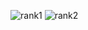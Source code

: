 ![rank1](https://github.com/mondalsudipta/LeetCode-Practice-Solutions/assets/69045975/9a86a589-6180-4782-ba20-545c678b334f)
![rank2](https://github.com/mondalsudipta/LeetCode-Practice-Solutions/assets/69045975/499be491-3493-4ccb-9882-f6d6a4985bfe)
